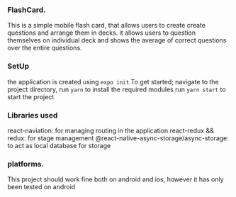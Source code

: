 ### FlashCard.
This is a simple mobile flash card, that allows users to create create questions and arrange them in decks.
it allows users to question themselves on individual deck and shows the average of correct questions over the entire questions.

### SetUp
the application is created using `expo init`
To get started;
navigate to the project directory,
run `yarn` to install the required modules
run `yarn start` to start the project

### Libraries used

react-naviation: for managing routing in the application
react-redux && redux: for stage management
@react-native-async-storage/async-storage: to act as local database for storage

### platforms.
This project should work fine both on android and ios, however it has only been tested on android